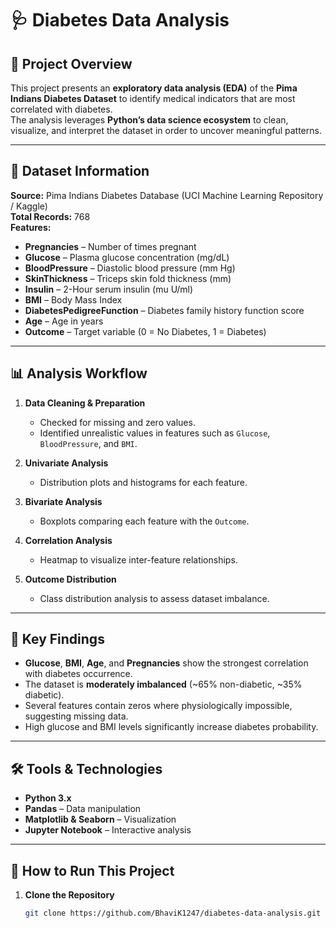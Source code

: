 # 🩺 Diabetes Data Analysis

## 📖 Project Overview
This project presents an **exploratory data analysis (EDA)** of the **Pima Indians Diabetes Dataset** to identify medical indicators that are most correlated with diabetes.  
The analysis leverages **Python’s data science ecosystem** to clean, visualize, and interpret the dataset in order to uncover meaningful patterns.

---

## 📂 Dataset Information
**Source:** Pima Indians Diabetes Database (UCI Machine Learning Repository / Kaggle)  
**Total Records:** 768  
**Features:**
- **Pregnancies** – Number of times pregnant
- **Glucose** – Plasma glucose concentration (mg/dL)
- **BloodPressure** – Diastolic blood pressure (mm Hg)
- **SkinThickness** – Triceps skin fold thickness (mm)
- **Insulin** – 2-Hour serum insulin (mu U/ml)
- **BMI** – Body Mass Index
- **DiabetesPedigreeFunction** – Diabetes family history function score
- **Age** – Age in years
- **Outcome** – Target variable (0 = No Diabetes, 1 = Diabetes)

---

## 📊 Analysis Workflow
1. **Data Cleaning & Preparation**
   - Checked for missing and zero values.
   - Identified unrealistic values in features such as `Glucose`, `BloodPressure`, and `BMI`.
   
2. **Univariate Analysis**
   - Distribution plots and histograms for each feature.
   
3. **Bivariate Analysis**
   - Boxplots comparing each feature with the `Outcome`.
   
4. **Correlation Analysis**
   - Heatmap to visualize inter-feature relationships.
   
5. **Outcome Distribution**
   - Class distribution analysis to assess dataset imbalance.

---

## 📌 Key Findings
- **Glucose**, **BMI**, **Age**, and **Pregnancies** show the strongest correlation with diabetes occurrence.
- The dataset is **moderately imbalanced** (~65% non-diabetic, ~35% diabetic).
- Several features contain zeros where physiologically impossible, suggesting missing data.
- High glucose and BMI levels significantly increase diabetes probability.

---

## 🛠️ Tools & Technologies
- **Python 3.x**
- **Pandas** – Data manipulation
- **Matplotlib & Seaborn** – Visualization
- **Jupyter Notebook** – Interactive analysis

---

## 🚀 How to Run This Project
1. **Clone the Repository**
   ```bash
   git clone https://github.com/BhaviK1247/diabetes-data-analysis.git

